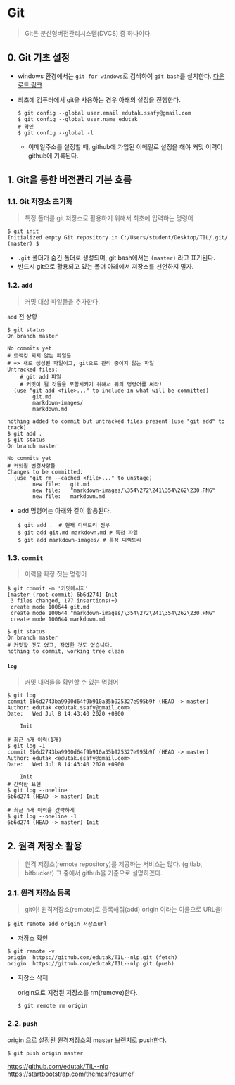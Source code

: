 # Git

> Git은 분산형버전관리시스템(DVCS) 중 하나이다.

## 0. Git 기초 설정

- windows 환경에서는 `git for windows`로 검색하여 `git bash`를 설치한다. [다운로드 링크](https://gitforwindows.org/)

- 최초에 컴퓨터에서 git을 사용하는 경우 아래의 설정을 진행한다.

  ```
  $ git config --global user.email edutak.ssafy@gmail.com
  $ git config --global user.name edutak
  # 확인
  $ git config --global -l
  ```

  - 이메일주소를 설정할 때, github에 가입된 이메일로 설정을 해야 커밋 이력이 github에 기록된다.

## 1. Git을 통한 버전관리 기본 흐름

### 1.1. Git 저장소 초기화

> 특정 폴더를 git 저장소로 활용하기 위해서 최초에 입력하는 명령어

```
$ git init
Initialized empty Git repository in C:/Users/student/Desktop/TIL/.git/
(master) $
```

- `.git` 폴더가 숨긴 폴더로 생성되며, git bash에서는 `(master)` 라고 표기된다.
- 반드시 git으로 활용되고 있는 폴더 아래에서 저장소를 선언하지 말자.

### 1.2. `add`

> 커밋 대상 파일들을 추가한다.

`add` 전 상황

```
$ git status
On branch master

No commits yet
# 트랙킹 되지 않는 파일들
# => 새로 생성된 파일이고, git으로 관리 중이지 않는 파일
Untracked files:
	# git add 파일
	# 커밋이 될 것들을 포함시키기 위해서 위의 명령어를 써라!
  (use "git add <file>..." to include in what will be committed)
        git.md
        markdown-images/
        markdown.md

nothing added to commit but untracked files present (use "git add" to track)
$ git add .
$ git status
On branch master

No commits yet
# 커밋될 변경사항들
Changes to be committed:
  (use "git rm --cached <file>..." to unstage)
        new file:   git.md
        new file:   "markdown-images/\354\272\241\354\262\230.PNG"
        new file:   markdown.md
```

- add 명령어는 아래와 같이 활용된다.

  ```
  $ git add .  # 현재 디렉토리 전부
  $ git add git.md markdown.md # 특정 파일
  $ git add markdown-images/ # 특정 디렉토리
  ```

### 1.3. `commit`

> 이력을 확정 짓는 명령어

```
$ git commit -m '커밋메시지'
[master (root-commit) 6b6d274] Init
 3 files changed, 177 insertions(+)
 create mode 100644 git.md
 create mode 100644 "markdown-images/\354\272\241\354\262\230.PNG"
 create mode 100644 markdown.md

$ git status
On branch master
# 커밋할 것도 없고, 작업한 것도 없습니다.
nothing to commit, working tree clean
```

#### `log`

> 커밋 내역들을 확인할 수 있는 명령어

```
$ git log
commit 6b6d2743ba9900d64f9b910a35b925327e995b9f (HEAD -> master)
Author: edutak <edutak.ssafy@gmail.com>
Date:   Wed Jul 8 14:43:40 2020 +0900

    Init
    
# 최근 n개 이력(1개)
$ git log -1
commit 6b6d2743ba9900d64f9b910a35b925327e995b9f (HEAD -> master)
Author: edutak <edutak.ssafy@gmail.com>
Date:   Wed Jul 8 14:43:40 2020 +0900

    Init
# 간략한 표현
$ git log --oneline
6b6d274 (HEAD -> master) Init

# 최근 n개 이력을 간략하게
$ git log --oneline -1
6b6d274 (HEAD -> master) Init
```

## 2. 원격 저장소 활용

> 원격 저장소(remote repository)를 제공하는 서비스는 많다. (gitlab, bitbucket) 그 중에서 github을 기준으로 설명하겠다.

### 2.1. 원격 저장소 등록

> git아! 원격저장소(remote)로 등록해줘(add) origin 이라는 이름으로 URL을!

```
$ git remote add origin 저장소url
```

- 저장소 확인

```
$ git remote -v
origin  https://github.com/edutak/TIL--nlp.git (fetch)
origin  https://github.com/edutak/TIL--nlp.git (push)
```

- 저장소 삭제

  origin으로 지정된 저장소를 rm(remove)한다.

  ```
  $ git remote rm origin
  ```

### 2.2. `push`

origin 으로 설정된 원격저장소의 master 브랜치로 push한다.

```
$ git push origin master
```


https://github.com/edutak/TIL--nlp
https://startbootstrap.com/themes/resume/
